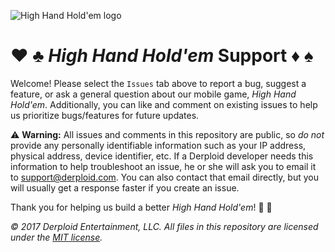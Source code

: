 ![High Hand Hold'em logo](https://github.com/DerploidEntertainment/HighHandHoldem/blob/master/HighHandHoldem/Assets/HighHandHoldem/app-icons/default-icon-256.png)

# :hearts: :clubs: _High Hand Hold'em_ Support :diamonds: :spades:

Welcome! Please select the `Issues` tab above to report a bug, suggest a feature, or ask a general question about our mobile game, _High Hand Hold'em_. Additionally, you can like and comment on existing issues to help us prioritize bugs/features for future updates.

:warning: **Warning:** All issues and comments in this repository are public, so _do not_ provide any personally identifiable information such as your IP address, physical address, device identifier, etc. If a Derploid developer needs this information to help troubleshoot an issue, he or she will ask you to email it to [support@derploid.com](mailto:support@derploid.com). You can also contact that email directly, but you will usually get a response faster if you create an issue.

Thank you for helping us build a better _High Hand Hold'em_! :pray: :hugs:

_&copy; 2017 Derploid Entertainment, LLC. All files in this repository are licensed under the [MIT license](./LICENSE)._
